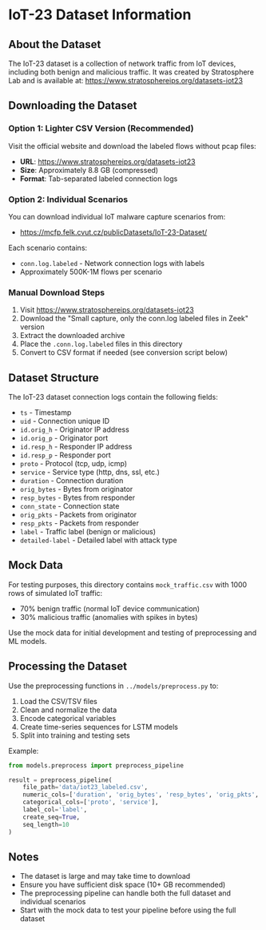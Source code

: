 # IoT-23 Dataset Information

## About the Dataset

The IoT-23 dataset is a collection of network traffic from IoT devices, including both benign and malicious traffic. It was created by Stratosphere Lab and is available at: https://www.stratosphereips.org/datasets-iot23

## Downloading the Dataset

### Option 1: Lighter CSV Version (Recommended)

Visit the official website and download the labeled flows without pcap files:
- **URL**: https://www.stratosphereips.org/datasets-iot23
- **Size**: Approximately 8.8 GB (compressed)
- **Format**: Tab-separated labeled connection logs

### Option 2: Individual Scenarios

You can download individual IoT malware capture scenarios from:
- https://mcfp.felk.cvut.cz/publicDatasets/IoT-23-Dataset/

Each scenario contains:
- `conn.log.labeled` - Network connection logs with labels
- Approximately 500K-1M flows per scenario

### Manual Download Steps

1. Visit https://www.stratosphereips.org/datasets-iot23
2. Download the "Small capture, only the conn.log labeled files in Zeek" version
3. Extract the downloaded archive
4. Place the `.conn.log.labeled` files in this directory
5. Convert to CSV format if needed (see conversion script below)

## Dataset Structure

The IoT-23 dataset connection logs contain the following fields:
- `ts` - Timestamp
- `uid` - Connection unique ID
- `id.orig_h` - Originator IP address
- `id.orig_p` - Originator port
- `id.resp_h` - Responder IP address
- `id.resp_p` - Responder port
- `proto` - Protocol (tcp, udp, icmp)
- `service` - Service type (http, dns, ssl, etc.)
- `duration` - Connection duration
- `orig_bytes` - Bytes from originator
- `resp_bytes` - Bytes from responder
- `conn_state` - Connection state
- `orig_pkts` - Packets from originator
- `resp_pkts` - Packets from responder
- `label` - Traffic label (benign or malicious)
- `detailed-label` - Detailed label with attack type

## Mock Data

For testing purposes, this directory contains `mock_traffic.csv` with 1000 rows of simulated IoT traffic:
- 70% benign traffic (normal IoT device communication)
- 30% malicious traffic (anomalies with spikes in bytes)

Use the mock data for initial development and testing of preprocessing and ML models.

## Processing the Dataset

Use the preprocessing functions in `../models/preprocess.py` to:
1. Load the CSV/TSV files
2. Clean and normalize the data
3. Encode categorical variables
4. Create time-series sequences for LSTM models
5. Split into training and testing sets

Example:
```python
from models.preprocess import preprocess_pipeline

result = preprocess_pipeline(
    file_path='data/iot23_labeled.csv',
    numeric_cols=['duration', 'orig_bytes', 'resp_bytes', 'orig_pkts', 'resp_pkts'],
    categorical_cols=['proto', 'service'],
    label_col='label',
    create_seq=True,
    seq_length=10
)
```

## Notes

- The dataset is large and may take time to download
- Ensure you have sufficient disk space (10+ GB recommended)
- The preprocessing pipeline can handle both the full dataset and individual scenarios
- Start with the mock data to test your pipeline before using the full dataset

